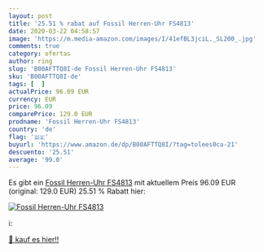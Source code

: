 ```yaml
---
layout: post
title: '25.51 % rabat auf Fossil Herren-Uhr FS4813'
date: 2020-03-22 04:58:57
image: 'https://m.media-amazon.com/images/I/41efBL3jciL._SL200_.jpg'
comments: true
category: ofertas
author: ring
slug: 'B00AFTTQ8I-de Fossil Herren-Uhr FS4813'
sku: 'B00AFTTQ8I-de'
tags: [  ]
actualPrice: 96.09 EUR
currency: EUR
price: 96.09
comparePrice: 129.0 EUR
prodname: 'Fossil Herren-Uhr FS4813'
country: 'de'
flag: '🇩🇪'
buyurl: 'https://www.amazon.de/dp/B00AFTTQ8I/?tag=tolees0ca-21'
descuento: '25.51'
average: '99.0'
---
```


Es gibt ein [Fossil Herren-Uhr FS4813](https://www.amazon.de/dp/B00AFTTQ8I/?tag=tolees0ca-21) mit aktuellem Preis 96.09 EUR (original: 129.0 EUR) 25.51 % Rabatt hier:

[![Fossil Herren-Uhr FS4813](https://m.media-amazon.com/images/I/41efBL3jciL._SL200_.jpg)](https://www.amazon.de/dp/B00AFTTQ8I/?tag=tolees0ca-21)

ℹ️:


[🛒 kauf es hier!!](https://www.amazon.de/dp/B00AFTTQ8I/?tag=tolees0ca-21)

